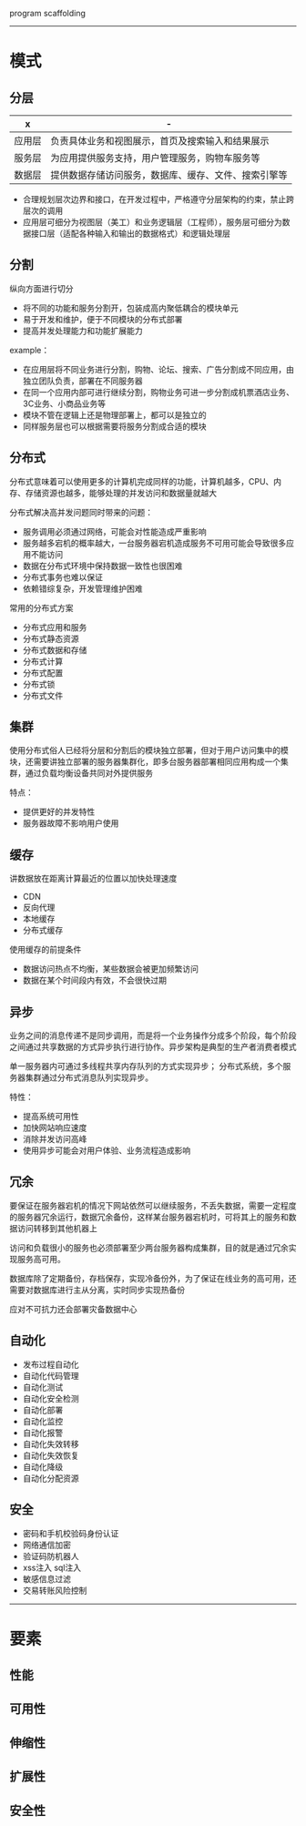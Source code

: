 program scaffolding

---

# 模式

## 分层


 x | -  
---|---
应用层 | 负责具体业务和视图展示，首页及搜索输入和结果展示
服务层 | 为应用提供服务支持，用户管理服务，购物车服务等
数据层 | 提供数据存储访问服务，数据库、缓存、文件、搜索引擎等

- 合理规划层次边界和接口，在开发过程中，严格遵守分层架构的约束，禁止跨层次的调用
- 应用层可细分为视图层（美工）和业务逻辑层（工程师），服务层可细分为数据接口层（适配各种输入和输出的数据格式）和逻辑处理层

## 分割

纵向方面进行切分

- 将不同的功能和服务分割开，包装成高内聚低耦合的模块单元
- 易于开发和维护，便于不同模块的分布式部署
- 提高并发处理能力和功能扩展能力

example：
- 在应用层将不同业务进行分割，购物、论坛、搜索、广告分割成不同应用，由独立团队负责，部署在不同服务器
- 在同一个应用内部可进行继续分割，购物业务可进一步分割成机票酒店业务、3C业务、小商品业务等
- 模块不管在逻辑上还是物理部署上，都可以是独立的
- 同样服务层也可以根据需要将服务分割成合适的模块

## 分布式

分布式意味着可以使用更多的计算机完成同样的功能，计算机越多，CPU、内存、存储资源也越多，能够处理的并发访问和数据量就越大

分布式解决高并发问题同时带来的问题：
- 服务调用必须通过网络，可能会对性能造成严重影响
- 服务越多宕机的概率越大，一台服务器宕机造成服务不可用可能会导致很多应用不能访问
- 数据在分布式环境中保持数据一致性也很困难
- 分布式事务也难以保证
- 依赖错综复杂，开发管理维护困难

常用的分布式方案

- 分布式应用和服务
- 分布式静态资源
- 分布式数据和存储
- 分布式计算
- 分布式配置
- 分布式锁
- 分布式文件


## 集群

使用分布式俗人已经将分层和分割后的模块独立部署，但对于用户访问集中的模块，还需要讲独立部署的服务器集群化，即多台服务器部署相同应用构成一个集群，通过负载均衡设备共同对外提供服务

特点：
- 提供更好的并发特性
- 服务器故障不影响用户使用

## 缓存

讲数据放在距离计算最近的位置以加快处理速度
- CDN
- 反向代理
- 本地缓存
- 分布式缓存

使用缓存的前提条件
- 数据访问热点不均衡，某些数据会被更加频繁访问
- 数据在某个时间段内有效，不会很快过期

## 异步

业务之间的消息传递不是同步调用，而是将一个业务操作分成多个阶段，每个阶段之间通过共享数据的方式异步执行进行协作。异步架构是典型的生产者消费者模式

单一服务器内可通过多线程共享内存队列的方式实现异步；
分布式系统，多个服务器集群通过分布式消息队列实现异步。

特性：
- 提高系统可用性
- 加快网站响应速度
- 消除并发访问高峰
- 使用异步可能会对用户体验、业务流程造成影响

## 冗余

要保证在服务器宕机的情况下网站依然可以继续服务，不丢失数据，需要一定程度的服务器冗余运行，数据冗余备份，这样某台服务器宕机时，可将其上的服务和数据访问转移到其他机器上

访问和负载很小的服务也必须部署至少两台服务器构成集群，目的就是通过冗余实现服务高可用。

数据库除了定期备份，存档保存，实现冷备份外，为了保证在线业务的高可用，还需要对数据库进行主从分离，实时同步实现热备份

应对不可抗力还会部署灾备数据中心

## 自动化

- 发布过程自动化
- 自动化代码管理
- 自动化测试
- 自动化安全检测
- 自动化部署
- 自动化监控
- 自动化报警
- 自动化失效转移
- 自动化失效恢复
- 自动化降级
- 自动化分配资源

## 安全

- 密码和手机校验码身份认证
- 网络通信加密
- 验证码防机器人
- xss注入 sql注入
- 敏感信息过滤
- 交易转账风险控制

---


# 要素

## 性能

## 可用性

## 伸缩性

## 扩展性

## 安全性